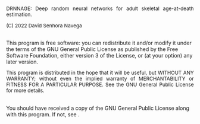 <style> 
p {
text-align: justify;
font-size: 10pt;
} 
</style>

DRNNAGE: Deep random neural networks for adult skeletal age-at-death estimation.  

(C) 2022 David Senhora Navega  

<br>
This program is free software: you can redistribute it and/or modify
it under the terms of the GNU General Public License as published by
the Free Software Foundation, either version 3 of the License, or
(at your option) any later version.

This program is distributed in the hope that it will be useful,
but WITHOUT ANY WARRANTY; without even the implied warranty of
MERCHANTABILITY or FITNESS FOR A PARTICULAR PURPOSE.  See the
GNU General Public License for more details.

<br>
You should have received a copy of the GNU General Public License
along with this program.  If not, see <http://www.gnu.org/licenses/>.
